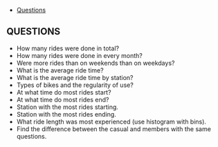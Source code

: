* [Questions](#questions)

## QUESTIONS
 - How many rides were done in total?
 - How many rides were done in every month?
 - Were more rides than on weekends than on weekdays?
 - What is the average ride time?
 - What is the average ride time by station?
 - Types of bikes and the regularity of use?
 - At what time do most rides start?
 - At what time do most rides end?
 - Station with the most rides starting.
 - Station with the most rides ending.
 - What ride length was most experienced (use histogram with bins).
 - Find the difference between the casual and members with the same questions.